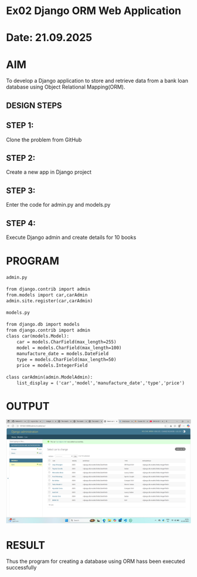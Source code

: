 # Ex02 Django ORM Web Application
# Date: 21.09.2025
# AIM
To develop a Django application to store and retrieve data from a bank loan database using Object Relational Mapping(ORM).


## DESIGN STEPS
## STEP 1:
Clone the problem from GitHub

## STEP 2:
Create a new app in Django project

## STEP 3:
Enter the code for admin.py and models.py

## STEP 4:
Execute Django admin and create details for 10 books

# PROGRAM
```
admin.py

from django.contrib import admin
from.models import car,carAdmin
admin.site.register(car,carAdmin)

models.py

from django.db import models
from django.contrib import admin
class car(models.Model):
    car = models.CharField(max_length=255)
    model = models.CharField(max_length=100)
    manufacture_date = models.DateField
    type = models.CharField(max_length=50)
    price = models.IntegerField

class carAdmin(admin.ModelAdmin):
    list_display = ('car','model','manufacture_date','type','price')

```
# OUTPUT

![alt text](<Screenshot 2025-09-21 225132.png>)

# RESULT
Thus the program for creating a database using ORM hass been executed successfully
